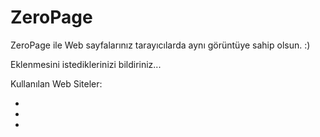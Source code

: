 # ZeroPage

ZeroPage ile Web sayfalarınız tarayıcılarda aynı görüntüye sahip olsun. :)

Eklenmesini istediklerinizi bildiriniz...


Kullanılan Web Siteler:

+
+
+
